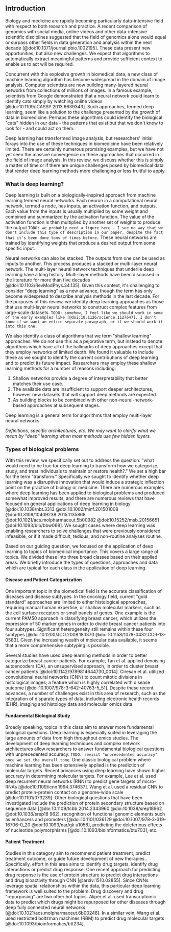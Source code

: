 ## Introduction

Biology and medicine are rapidly becoming particularly data-intensive field with
respect to both research and practice. A recent comparison of genomics with
social media, online videos and other data-intensive scientific disciplines
suggested that the field of genomics alone would equal or surpass other fields
in data generation and analysis within the next decade
[@doi:10.1371/journal.pbio.1002195]. These data present new opportunities, but
also new challenges. We expect that algorithms to automatically extract
meaningful patterns and provide sufficient context to enable us to act will be
required.

Concurrent with this explosive growth in biomedical data, a new class of machine
learning algorithm has become widespread in the domain of image analysis.
Computer scientists are now building many-layered neural networks from
collections of millions of images. In a famous example, scientists from Google
demonstrated that a neural network could learn to identify cats simply by
watching online videos [@doi:10.1109/ICASSP.2013.6639343]. Such approaches,
termed deep learning, seem like a solution to the challenge presented by the
growth of data in biomedicine. Perhaps these algorithms could identify the
biological "cats" hidden in our data - the patterns that exist but that we don't
know to look for - and could act on them.

Deep learning has transformed image analysis, but researchers' initial forays
into the use of these techniques in biomedicine have been relatively limited.
There are certainly numerous promising examples, but we have not yet seen the
massive convergence on these approaches that occurred in the field of image
analysis. In this review, we discuss whether this is simply a matter of time or
if there are unique challenges posed by biomedical data that render deep
learning methods more challenging or less fruitful to apply.

### What is deep learning?

Deep learning is built on a biologically-inspired approach from machine learning
termed neural networks. Each neuron in a computational neural network, termed a
node, has inputs, an activation function, and outputs. Each value from the
inputs is usually multiplied by some weight and combined and summarized by the
activation function. The value of the activation function is then multiplied by
another set of weights to produce the output `TODO: we probably need a figure
here - I see no way that we don't include this type of description in our paper,
despite the fact that it's been done tons of times before.` These neural
networks are trained by identifying weights that produce a desired output from
some specific input.

Neural networks can also be stacked. The outputs from one can be used as inputs
to another. This process produces a stacked or multi-layer neural network. The
multi-layer neural network techniques that underlie deep learning have a long
history. Multi-layer methods have been discussed in the literature for more than
five decades [@doi:10.1103/RevModPhys.34.135]. Given this context, it's
challenging to consider "deep learning" as a new advance, though the term has
only become widespread to describe analysis methods in the last decade. For the
purposes of this review, we identify deep learning approaches as those that use
multi-layer neural networks to construct complex features from large-scale
datasets. `TODO: somehow, I feel like we should work in some of the early
examples like [@doi:10.1126/science.1127647]. I don't know if we want an entire
separate paragraph, or if we should work it into this one.`

We also identify a class of algorithms that we term "shallow learning"
approaches. We do not use this as a pejorative term, but instead to denote
algorithms which have all of the hallmarks of deep approaches except that they
employ networks of limited depth. We found it valuable to include these as we
sought to identify the current contributions of deep learning and to predict its
future impact. Researchers may employ these shallow learning methods for a
number of reasons including:

1. Shallow networks provide a degree of interpretability that better matches
   their use case.
2. The available data are insufficient to support deeper architectures, however
   new datasets that will support deep methods are expected.
3. As building blocks to be combined with other non-neural-network-based
   approaches at subsequent stages.

Deep learning is a general term for algorithms that employ multi-layer neural networks

*Definitions, specific architectures, etc.  We may want to clarify what we mean
by "deep" learning when most methods use few hidden layers.*

### Types of biological problems

With this review, we specifically set out to address the question: "what would
need to be true for deep learning to transform how we categorize, study, and
treat individuals to maintain or restore health?." We set a high bar for the
term "transform." Specifically we sought to identify whether deep learning was a
disruptive innovation that would induce a strategic inflection point on the
practice of biology or medicine. There are numerous examples where deep learning
has been applied to biological problems and produced somewhat improved results,
and there are numerous reviews that have focused on general applications of deep
learning in biology [@doi:10.1038/nbt.3313 @doi:10.1002/minf.201501008
@doi:10.3109/10409238.2015.1135868 @doi:10.1021/acs.molpharmaceut.5b00982
@doi:10.15252/msb.20156651 @doi:10.1093/bib/bbw068]. We sought cases where deep
learning was enabling researchers to solve challenges that were previously
considered infeasible, or if it made difficult, tedious, and non-routine
analyses routine.

Based on our guiding question, we focused on the application of deep learning to
topics of biomedical importance. This covers a large range of topics. We divided
these into three broad classes based on their applied areas. We briefly
introduce the types of questions, approaches and data which are typical for each
class in the application of deep learning.

#### Disease and Patient Categorization

One important topic in the biomedical field is the accurate classification of
diseases and disease subtypes. In the oncology field, current "gold standard"
approaches are limited to either histological approaches, requiring manual
human expertise, or shallow molecular markers, such as the cell surface
receptors or small panels of genes. One example is the current PAM50 approach
in classifying breast cancer, which utilizes the expression of 50 marker
genes in order to divide breast cancer patients into four subtypes.
Significant heterogeneity still remains within these four subtypes
[@doi:10.1200/JCO.2008.18.1370 @doi:10.1158/1078-0432.CCR-13-0583]. Given the
increasing wealth of molecular data available, it seems that a more
comprehensive subtyping is possible.

Several studies have used deep learning methods in order to better categorize
breast cancer patients. For example, Tan et al. applied denoising
autoencoders (DA), an unsupervised approach, in order to cluster breast
cancer patients [@doi:10.1142/9789814644730_0014]. Ciresan et al. utilized
convolutional neural networks (CNN) to count mitotic divisions in
histological images; a feature which is highly correlated with disease
outcome [@doi:10.1007/978-3-642-40763-5_51]. Despite these recent advances, a
number of challenges exist in this area of research, such as the integration
of disparate types of data, including electronic health records (EHR),
imaging and histology data and molecular omics data.

#### Fundamental Biological Study

Broadly speaking, topics in this class aim to answer more fundamental
biological questions. Deep learning is especially suited in leveraging the
large amounts of data from high throughput omics studies. The development of
deep learning techniques and complex network architectures allow researchers
to answer fundamental biological questions with unprecedented accuracy.
`TODO: revisit "unprecedented accuracy" once we set the overall tone`. One
classic biological problem where machine learning has been extensively
applied is the prediction of molecular targets. Recent advances using deep
learning have shown higher accuracy in determining molecular targets. For
example, Lee et al. used deep recurrent neural networks (RNN) to predict gene
targets of micro-RNAs [@doi:10.1109/icnn.1994.374637]. Wang et al. used a
residual CNN to predict protein-protein contact on a genome-wide scale
[@doi:10.1101/073239]. Other biological questions that have been investigated
include the prediction of protein secondary structure based on sequence data
[@doi:10.1109/tcbb.2014.2343960 @doi:10.1038/srep18962 @doi:10.1038/srep18
962], recognition of functional genomic elements such as enhancers and
promoters [@doi:10.1101/036129 @doi:10.1007/978-3-319-16706-0_20
@doi:10.1093/nar/gk u1058], predicting the deleterious effects of nucleotide
polymorphisms [@doi:10.1093/bioinformatics/btu703], etc.

#### Patient Treatment

Studies in this category aim to recommend patient treatment, predict
treatment outcome, or guide future development of new therapies..
Specifically, effort in this area aims to identify drug targets, identify
drug interactions or predict drug response. One recent approach for
predicting drug response is the use of protein structure to predict drug
interactions and drug bioactivity through CNN [@arxiv:1510.02855]. Since CNNs
leverage spatial relationships within the data, this particular deep learning
framework is well suited to the problem. Drug discovery and drug
"repurposing" are two other hot topics. Aliper et al. used transcriptomic
data to predict which drugs might be repurposed for other diseases through
deep fully connected neural networks
[@doi:10.1021/acs.molpharmaceut.6b00248]. In a similar vein, Wang et al. used
restricted boltzman machines (RBM) to predict drug molecular targets
[@doi:10.1093/bioinformatics/btt234].
